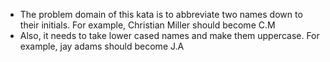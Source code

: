 - The problem domain of this kata is to abbreviate two names down to their initials. For example, Christian Miller should become C.M
- Also, it needs to take lower cased names and make them uppercase. For example, jay adams should become J.A